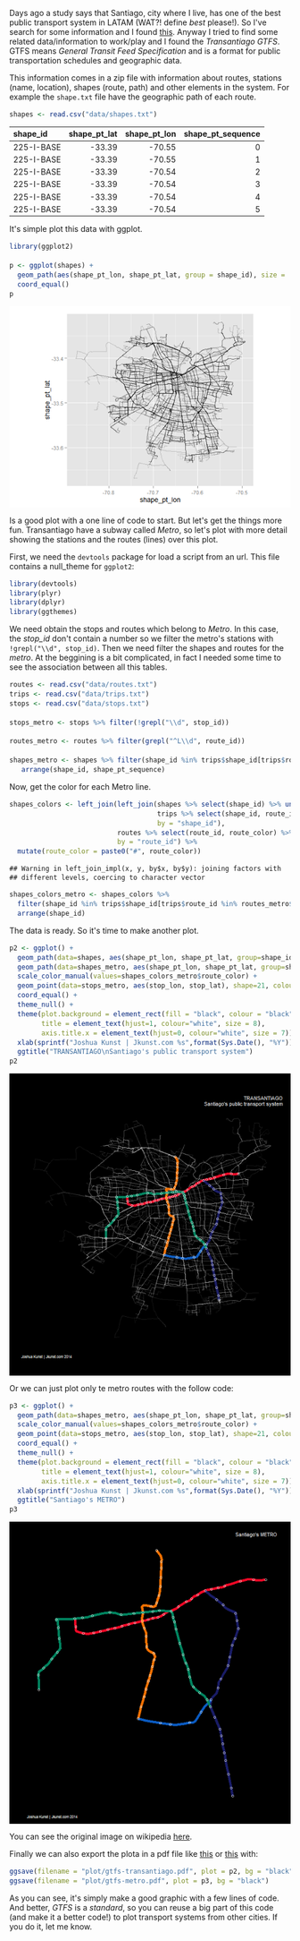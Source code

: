 


Days ago a study says that Santiago, city where I live, has one of the best public transport system in LATAM (WAT?! define *best* please!). So I've search for some information and I found [this](http://www.siemens.com/press/pool/de/feature/2014/infrastructure-cities/2014-06-mobility-opportunity/slide-credo.pdf#page=6). Anyway I tried to find some related data/information to work/play and I found the *Transantiago GTFS*. GTFS means *General Transit Feed Specification* and is a format for public transportation schedules and geographic data.

This information comes in a zip file with information about routes, stations (name, location), shapes (route, path) and other elements in the system. For example the `shape.txt` file have the geographic path of each route.


```r
shapes <- read.csv("data/shapes.txt")
```

|shape_id   | shape_pt_lat| shape_pt_lon| shape_pt_sequence|
|:----------|------------:|------------:|-----------------:|
|225-I-BASE |       -33.39|       -70.55|                 0|
|225-I-BASE |       -33.39|       -70.55|                 1|
|225-I-BASE |       -33.39|       -70.54|                 2|
|225-I-BASE |       -33.39|       -70.54|                 3|
|225-I-BASE |       -33.39|       -70.54|                 4|
|225-I-BASE |       -33.39|       -70.54|                 5|

It's simple plot this data with ggplot.


```r
library(ggplot2)

p <- ggplot(shapes) +
  geom_path(aes(shape_pt_lon, shape_pt_lat, group = shape_id), size = .2, alpha = .1) +
  coord_equal()
p
```

<img src="plot/gtfs-plot_simple-1.png" title="" alt="" style="display: block; margin: auto;" />

Is a good plot with a one line of code to start. But let's get the things more fun. Transantiago have a subway called *Metro*, so let's plot with more detail showing the stations and the routes (lines) over this plot.

First, we need the `devtools` package for load a script from an url. This file contains a null_theme for `ggplot2`:


```r
library(devtools)
library(plyr)
library(dplyr)
library(ggthemes)
```

We need obtain the stops and routes which belong to *Metro*. In this case, the *stop_id* don't contain a number so we filter the metro's stations with `!grepl("\\d", stop_id)`. Then we need filter the shapes and routes for the *metro*. At the beggining is a bit complicated, in fact I needed some time to see the association between all this tables.


```r
routes <- read.csv("data/routes.txt")
trips <- read.csv("data/trips.txt")
stops <- read.csv("data/stops.txt")

stops_metro <- stops %>% filter(!grepl("\\d", stop_id))

routes_metro <- routes %>% filter(grepl("^L\\d", route_id))

shapes_metro <- shapes %>% filter(shape_id %in% trips$shape_id[trips$route_id %in% routes_metro$route_id]) %>%
   arrange(shape_id, shape_pt_sequence)
```

Now, get the color for each Metro line.


```r
shapes_colors <- left_join(left_join(shapes %>% select(shape_id) %>% unique(),
                                     trips %>% select(shape_id, route_id) %>% unique(),
                                     by = "shape_id"),
                           routes %>% select(route_id, route_color) %>% unique(),
                           by = "route_id") %>%
  mutate(route_color = paste0("#", route_color))
```

```
## Warning in left_join_impl(x, y, by$x, by$y): joining factors with
## different levels, coercing to character vector
```

```r
shapes_colors_metro <- shapes_colors %>%
  filter(shape_id %in% trips$shape_id[trips$route_id %in% routes_metro$route_id]) %>% unique() %>%
  arrange(shape_id)
```

The data is ready. So it's time to make another plot.


```r
p2 <- ggplot() +
  geom_path(data=shapes, aes(shape_pt_lon, shape_pt_lat, group=shape_id), color="white", size=.2, alpha=.05) +
  geom_path(data=shapes_metro, aes(shape_pt_lon, shape_pt_lat, group=shape_id, colour=shape_id), size = 2, alpha=.7) +
  scale_color_manual(values=shapes_colors_metro$route_color) +
  geom_point(data=stops_metro, aes(stop_lon, stop_lat), shape=21, colour="white", alpha =.8) +
  coord_equal() +
  theme_null() +
  theme(plot.background = element_rect(fill = "black", colour = "black"),
        title = element_text(hjust=1, colour="white", size = 8),
        axis.title.x = element_text(hjust=0, colour="white", size = 7)) +
  xlab(sprintf("Joshua Kunst | Jkunst.com %s",format(Sys.Date(), "%Y"))) +
  ggtitle("TRANSANTIAGO\nSantiago's public transport system")
p2
```

<img src="plot/gtfs-plot_complex.png" title="plot of chunk plot_complex" alt="plot of chunk plot_complex" style="display: block; margin: auto;" />

Or we can just plot only te metro routes with the follow code:


```r
p3 <- ggplot() +
  geom_path(data=shapes_metro, aes(shape_pt_lon, shape_pt_lat, group=shape_id, colour=shape_id), size = 2, alpha=.8) +
  scale_color_manual(values=shapes_colors_metro$route_color) +
  geom_point(data=stops_metro, aes(stop_lon, stop_lat), shape=21, colour="white", alpha =.8) +
  coord_equal() +
  theme_null() +
  theme(plot.background = element_rect(fill = "black", colour = "black"),
        title = element_text(hjust=1, colour="white", size = 8),
        axis.title.x = element_text(hjust=0, colour="white", size = 7)) +
  xlab(sprintf("Joshua Kunst | Jkunst.com %s",format(Sys.Date(), "%Y"))) +
  ggtitle("Santiago's METRO") 
p3
```

<img src="plot/gtfs-plot_complex_2.png" title="plot of chunk plot_complex_2" alt="plot of chunk plot_complex_2" style="display: block; margin: auto;" />

You can see the original image on wikipedia [here](http://upload.wikimedia.org/wikipedia/commons/archive/4/49/20091229144454%21Metro_de_Santiago.svg).

Finally we can also export the plota in a pdf file like [this](https://github.com/jbkunst/r-posts/blob/master/GTFS-Transantiago-ggplot2/plot/gtfs-metro.pdf?raw=true) or [this](https://github.com/jbkunst/r-posts/blob/master/GTFS-Transantiago-ggplot2/plot/gtfs-transantiago.pdf?raw=true) with:


```r
ggsave(filename = "plot/gtfs-transantiago.pdf", plot = p2, bg = "black")
ggsave(filename = "plot/gtfs-metro.pdf", plot = p3, bg = "black")
```

As you can see, it's simply make a good graphic with a few lines of code. And better, *GTFS* is a *standard*, so you can reuse a big part of this code (and make it a better code!) to plot transport systems from other cities. If you do it, let me know.
